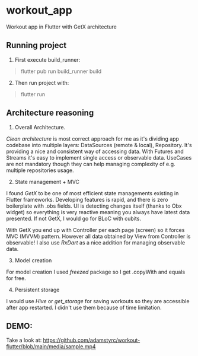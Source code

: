 # workout_app

Workout app in Flutter with GetX architecture

## Running project

1. First execute build_runner:
> flutter pub run build_runner build

2. Then run project with:
> flutter run

## Architecture reasoning

1. Overall Architecture.

*Clean architecture* is most correct approach for me as it's dividing app codebase into multiple layers: DataSources (remote & local), Repository. It's providing a nice and consistent way of accessing data. With Futures and Streams it's easy to implement single access or observable data.
UseCases are not mandatory though they can help managing complexity of e.g. multiple repositories usage.

2. State management + MVC

I found *GetX* to be one of most efficient state managements existing in Flutter frameworks. Developing features is rapid, and there is zero boilerplate with .obs fields. UI is detecting changes itself (thanks to Obx widget) so everything is very reactive meaning you always have latest data presented.
If not GetX, I would go for BLoC with cubits.

With GetX you end up with Controller per each page (screen) so it forces MVC (MVVM) pattern. However all data obtained by View from Controller is observable!
I also use *RxDart* as a nice addition for managing observable data.

3. Model creation

For model creation I used *freezed* package so I get .copyWith and equals for free.

4. Persistent storage

I would use *Hive* or *get_storage* for saving workouts so they are accessible after app restarted. I didn't use them because of time limitation.

## DEMO:
Take a look at:
https://github.com/adamstyrc/workout-flutter/blob/main/media/sample.mp4